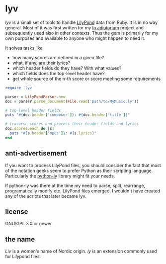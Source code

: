 # lyv

*lyv* is a small set of tools to handle [LilyPond](http://lilypond.org) data
from Ruby.
It is in no way general. Most of it was first written for my
[In adiutorium](https://github.com/igneus/In-adiutorium) project
and subsequently used also in other contexts.
Thus the gem is primarily for my own purposes and available to anyone
who might happen to need it.

It solves tasks like
* how many scores are defined in a given file?
* what, if any, are their lyrics?
* which header fields do they have? With what values?
* which fields does the top-level header have?
* get whole source of the n-th score or score meeting some requirements

```ruby
require 'lyv'

parser = LilyPondParser.new
doc = parser.parse_document(File.read('path/to/MyMusic.ly'))

# top-level header fields
puts "#{doc.header['composer']}: #{doc.header['title']}"

# traverse scores and process their header fields and lyrics
doc.scores.each do |s|
  puts "#{s.header['opus']}: #{s.lyrics}"
end
```

## anti-advertisement

If you want to process LilyPond files, you should consider the fact that
most of the notation geeks seem to prefer Python as their scripting
language. Particularly the [python-ly](https://github.com/wbsoft/python-ly)
library might fit your needs.

If python-ly was there at the time my need to parse, split, rearrange,
programatically modify etc. LilyPond files emerged, I wouldn't have created
any of the scripts that later became lyv.

## license

GNU/GPL 3.0 or newer

## the name

*Liv* is a women's name of Nordic origin. 
*ly* is an extension commonly used for Li*ly*pond files.
